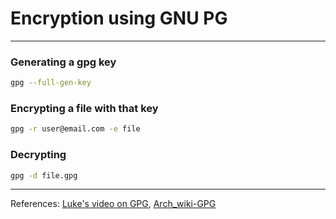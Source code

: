 # Encryption using GNU PG
---

### Generating a gpg key

```bash
gpg --full-gen-key
```


### Encrypting a file with that key

```bash
gpg -r user@email.com -e file
```


### Decrypting

```bash
gpg -d file.gpg 
```

---

References: [Luke's video on GPG](https://www.youtube.com/watch?v=DMGIlj7u7Eo), [Arch_wiki-GPG](https://wiki.archlinux.org/title/GnuPG)
